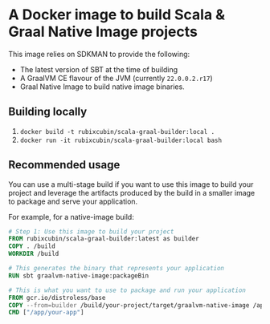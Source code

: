 # A Docker image to build Scala & Graal Native Image projects

This image relies on SDKMAN to provide the following:
* The latest version of SBT at the time of building
* A GraalVM CE flavour of the JVM (currently `22.0.0.2.r17`)
* Graal Native Image to build native image binaries.


## Building locally

1. `docker build -t rubixcubin/scala-graal-builder:local .`
2. `docker run -it rubixcubin/scala-graal-builder:local bash`


## Recommended usage
You can use a multi-stage build if you want to use this image to build your project
and leverage the artifacts produced by the build in a smaller image to package and serve your application.

For example, for a native-image build:
```Dockerfile
# Step 1: Use this image to build your project
FROM rubixcubin/scala-graal-builder:latest as builder
COPY . /build
WORKDIR /build

# This generates the binary that represents your application
RUN sbt graalvm-native-image:packageBin

# This is what you want to use to package and run your application
FROM gcr.io/distroless/base
COPY --from=builder /build/your-project/target/graalvm-native-image /app
CMD ["/app/your-app"]
```